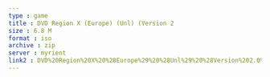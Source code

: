 ```yaml
---
type : game
title : DVD Region X (Europe) (Unl) (Version 2
size : 6.8 M
format : iso
archive : zip
server : myrient
link2 : DVD%20Region%20X%20%28Europe%29%20%28Unl%29%20%28Version%202.0%29
---
```

